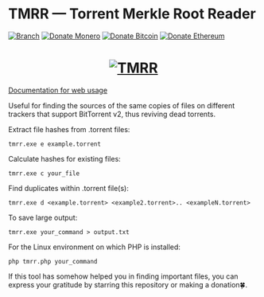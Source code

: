 # TMRR — Torrent Merkle Root Reader
[![Branch](https://img.shields.io/badge/Version-2.0g-green.svg)](https://github.com/kovalensky/tmrr/releases)
[![Donate Monero](https://img.shields.io/badge/Donate-Monero-FF6600.svg)](https://monero/wallet/837ooBb4LrdGKd2qbzEsjt4SgdG9oCLJgjozRCyszB474pNrEzAftYdPL8EA75h7NqP4Zxmp2ikR3eggLeWcViCMVJxYpQ8)
[![Donate Bitcoin](https://img.shields.io/badge/Bitcoin-f7931a.svg)](https://bitcoin/wallet/1GWxFbfqHcMR4FEKy2P1sayPkFByGKGwCK)
[![Donate Ethereum](https://img.shields.io/badge/Ethereum-8c8c8c.svg)](https://ethereum/wallet/0x58dC9585BE36e855bA30609909f7D4Ef11313ee1)
<h1 align="center">
  <a href="#">
    <img src="https://i2.imageban.ru/out/2023/04/12/4f216f7d10c311d87bbf733d5347a3ff.gif" alt="TMRR">
  </a>
</h1>

[Documentation for web usage](https://github.com/kovalensky/tmrr/wiki/Web-usage)

Useful for finding the sources of the same copies of files on different trackers that support BitTorrent v2, thus reviving dead torrents.

Extract file hashes from .torrent files:
```
tmrr.exe e example.torrent
```
Calculate hashes for existing files:
```
tmrr.exe c your_file
```
Find duplicates within .torrent file(s):
```
tmrr.exe d <example.torrent> <example2.torrent>.. <exampleN.torrent>
```
To save large output:
```
tmrr.exe your_command > output.txt
```
For the Linux environment on which PHP is installed:
```
php tmrr.php your_command
```

If this tool has somehow helped you in finding important files, you can express your gratitude by starring this repository or making a donation🍀.
